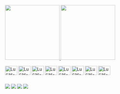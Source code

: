 <div>
  <a href="https://github.com/lucasrleme">
  <img height="180em" src="https://github-readme-stats.vercel.app/api?username=lucasrleme&show_icons=true&theme=radical"/>
  <img height="180em" src="https://github-readme-stats.vercel.app/api/top-langs/?username=anuraghazra&theme=radical&layout=compact" />
</div>
<div style="display:inline-block"><br>
   <img align="center" alt="Lucas-html" height="30" width="40" src="https://cdn.jsdelivr.net/gh/devicons/devicon/icons/html5/html5-original.svg" />    
  <img align="center" alt="Lucas-html" height="30" width="40" src="https://cdn.jsdelivr.net/gh/devicons/devicon/icons/css3/css3-original.svg" />  
  <img align="center" alt="Lucas-html" height="30" width="40" src="https://cdn.jsdelivr.net/gh/devicons/devicon/icons/javascript/javascript-original.svg" />  
  <img align="center" alt="Lucas-html" height="30" width="40" src="https://cdn.jsdelivr.net/gh/devicons/devicon/icons/php/php-original.svg" />  
  <img align="center" alt="Lucas-html" height="30" width="40" src="https://cdn.jsdelivr.net/gh/devicons/devicon/icons/bootstrap/bootstrap-original.svg" />  
  <img align="center" alt="Lucas-html" height="30" width="40" src="https://cdn.jsdelivr.net/gh/devicons/devicon/icons/wordpress/wordpress-plain.svg" />  
  <img align="center" alt="Lucas-html" height="30" width="40" src="https://cdn.jsdelivr.net/gh/devicons/devicon/icons/react/react-original.svg" /> 
  <img align="center" alt="Lucas-html" height="30" width="40" src="https://cdn.jsdelivr.net/gh/devicons/devicon/icons/sass/sass-original.svg" /> 
</div>

  ##
  
<div>
  <a href="mailto:lucasratm@gmail.com" target="_blank"><img src="https://img.shields.io/badge/Gmail-D14836?style=for-the-badge&logo=gmail&logoColor=white" /><a/>
  <a href="https://www.linkedin.com/in/lucas-leme-a0bb4043/" target="_blank"><img src="https://img.shields.io/badge/LinkedIn-0077B5?style=for-the-badge&logo=linkedin&logoColor=white" /><a/>
  <a href="https://www.instagram.com/lucasleme3/" target="_blank"><img src="https://img.shields.io/badge/Instagram-E4405F?style=for-the-badge&logo=instagram&logoColor=white" /><a/>
  <a href="https://discord.gg/UabbbmrQ" target="_blank"><img src="https://img.shields.io/badge/Discord-7289DA?style=for-the-badge&logo=discord&logoColor=white" /><a/>
    
</div>
